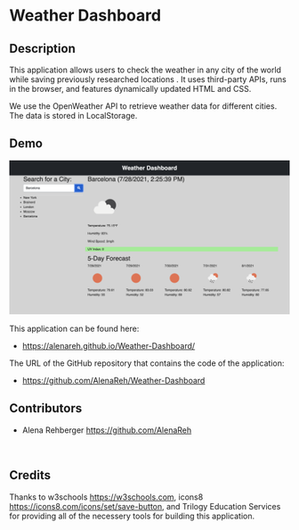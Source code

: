 # Weather Dashboard

## Description 
This application allows users to check the weather in any city of the world while saving previously researched locations . It uses third-party APIs, runs in the browser, and features dynamically updated HTML and CSS.

We use the OpenWeather API to retrieve weather data for different cities. The data is stored in LocalStorage.

## Demo

![demo](assets/images/demo.png)

This application can be found here:
* https://alenareh.github.io/Weather-Dashboard/

The URL of the GitHub repository that contains the code of the application:
* https://github.com/AlenaReh/Weather-Dashboard


## Contributors

- Alena Rehberger <https://github.com/AlenaReh>

​
## Credits

Thanks to w3schools <https://w3schools.com>, icons8 <https://icons8.com/icons/set/save-button>, and Trilogy Education Services for providing all of the necessery tools for building this application.


